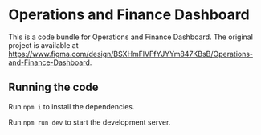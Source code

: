 
  # Operations and Finance Dashboard

  This is a code bundle for Operations and Finance Dashboard. The original project is available at https://www.figma.com/design/BSXHmFlVFfYJYYm847KBsB/Operations-and-Finance-Dashboard.

  ## Running the code

  Run `npm i` to install the dependencies.

  Run `npm run dev` to start the development server.
  